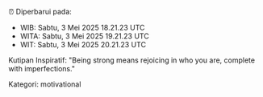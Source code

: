 ⏰ Diperbarui pada:
- WIB: Sabtu, 3 Mei 2025 18.21.23 UTC
- WITA: Sabtu, 3 Mei 2025 19.21.23 UTC
- WIT: Sabtu, 3 Mei 2025 20.21.23 UTC

Kutipan Inspiratif:
"Being strong means rejoicing in who you are, complete with imperfections."


Kategori: motivational

